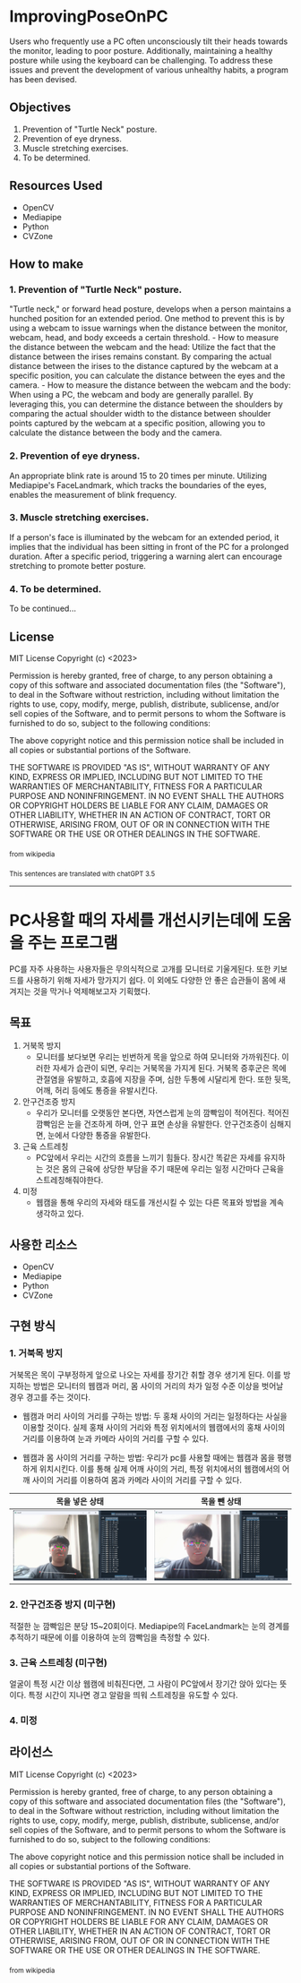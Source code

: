 # ImprovingPoseOnPC

Users who frequently use a PC often unconsciously tilt their heads towards the monitor, leading to poor posture. Additionally, maintaining a healthy posture while using the keyboard can be challenging. To address these issues and prevent the development of various unhealthy habits, a program has been devised.

## Objectives
1. Prevention of "Turtle Neck" posture.
2. Prevention of eye dryness.
3. Muscle stretching exercises.
4. To be determined.


## Resources Used
* OpenCV
* Mediapipe
* Python
* CVZone


## How to make

### 1. Prevention of "Turtle Neck" posture.
"Turtle neck," or forward head posture, develops when a person maintains a hunched position for an extended period. One method to prevent this is by using a webcam to issue warnings when the distance between the monitor, webcam, head, and body exceeds a certain threshold.
	- How to measure the distance between the webcam and the head: Utilize the fact that the distance between the irises remains constant. By comparing the actual distance between the irises to the distance captured by the webcam at a specific position, you can calculate the distance between the eyes and the camera.
	- How to measure the distance between the webcam and the body: When using a PC, the webcam and body are generally parallel. By leveraging this, you can determine the distance between the shoulders by comparing the actual shoulder width to the distance between shoulder points captured by the webcam at a specific position, allowing you to calculate the distance between the body and the camera.


### 2. Prevention of eye dryness.
An appropriate blink rate is around 15 to 20 times per minute.
Utilizing Mediapipe's FaceLandmark, which tracks the boundaries of the eyes, enables the measurement of blink frequency.


### 3. Muscle stretching exercises.
If a person's face is illuminated by the webcam for an extended period, it implies that the individual has been sitting in front of the PC for a prolonged duration. After a specific period, triggering a warning alert can encourage stretching to promote better posture.

### 4. To be determined.
To be continued...


## License
MIT License
Copyright (c) <2023> <PBirdDragon>

Permission is hereby granted, free of charge, to any person obtaining a copy
of this software and associated documentation files (the "Software"), to deal
in the Software without restriction, including without limitation the rights
to use, copy, modify, merge, publish, distribute, sublicense, and/or sell
copies of the Software, and to permit persons to whom the Software is
furnished to do so, subject to the following conditions:

The above copyright notice and this permission notice shall be included in all
copies or substantial portions of the Software.

THE SOFTWARE IS PROVIDED "AS IS", WITHOUT WARRANTY OF ANY KIND, EXPRESS OR
IMPLIED, INCLUDING BUT NOT LIMITED TO THE WARRANTIES OF MERCHANTABILITY,
FITNESS FOR A PARTICULAR PURPOSE AND NONINFRINGEMENT. IN NO EVENT SHALL THE
AUTHORS OR COPYRIGHT HOLDERS BE LIABLE FOR ANY CLAIM, DAMAGES OR OTHER
LIABILITY, WHETHER IN AN ACTION OF CONTRACT, TORT OR OTHERWISE, ARISING FROM,
OUT OF OR IN CONNECTION WITH THE SOFTWARE OR THE USE OR OTHER DEALINGS IN THE
SOFTWARE.

<sub>from wikipedia</sub>

<sub>This sentences are translated with chatGPT 3.5</sub>

----

# PC사용할 때의 자세를 개선시키는데에 도움을 주는 프로그램
PC를 자주 사용하는 사용자들은 무의식적으로 고개를 모니터로 기울게된다. 또한 키보드를 사용하기 위해 자세가 망가지기 쉽다.
이 외에도 다양한 안 좋은 습관들이 몸에 새겨지는 것을 막거나 억제해보고자 기획했다.



## 목표
1. 거북목 방지
	- 모니터를 보다보면 우리는 빈번하게 목을 앞으로 하여 모니터와 가까워진다. 이러한 자세가 습관이 되면, 우리는 거북목을 가지게 된다. 거북목 증후군은 목에 관절염을 유발하고, 호흡에 지장을 주며, 심한 두통에 시달리게 한다. 또한 뒷목, 어깨, 허리 등에도 통증을 유발시킨다.
2. 안구건조증 방지
	- 우리가 모니터를 오랫동안 본다면, 자연스럽게 눈의 깜빡임이 적어진다. 적어진 깜빡임은 눈을 건조하게 하며, 안구 표면 손상을 유발한다. 안구건조증이 심해지면, 눈에서 다양한 통증을 유발한다.
3. 근육 스트레칭
	- PC앞에서 우리는 시간의 흐름을 느끼기 힘들다. 장시간 똑같은 자세를 유지하는 것은 몸의 근육에 상당한 부담을 주기 때문에 우리는 일정 시간마다 근육을 스트레칭해줘야한다.
4. 미정
	- 웹캠을 통해 우리의 자세와 태도를 개선시킬 수 있는 다른 목표와 방법을 계속 생각하고 있다.


## 사용한 리소스
* OpenCV
* Mediapipe
* Python
* CVZone



## 구현 방식

### 1. 거북목 방지
거북목은 목이 구부정하게 앞으로 나오는 자세를 장기간 취할 경우 생기게 된다. 이를 방지하는 방법은 모니터의 웹캠과 머리, 몸 사이의 거리의 차가 일정 수준 이상을 벗어날 경우 경고를 주는 것이다.

- 웹캠과 머리 사이의 거리를 구하는 방법: 두 홍채 사이의 거리는 일정하다는 사실을 이용할 것이다. 실제 홍채 사이의 거리와 특정 위치에서의 웹캠에서의 홍채 사이의 거리를 이용하여 눈과 카메라 사이의 거리를 구할 수 있다.
	
- 웹캠과 몸 사이의 거리를 구하는 방법: 우리가 pc를 사용할 때에는 웹캠과 몸을 평행하게 위치시킨다. 이를 통해 실제 어깨 사이의 거리, 특정 위치에서의 웹캠에서의 어깨 사이의 거리를 이용하여 몸과 카메라 사이의 거리를 구할 수 있다.

|목을 넣은 상태|목을 뺀 상태|
|---|---|
|<img src="turtle_no.png" width = "400">|<img src="turtle_yes.png" width = "400">|


### 2. 안구건조증 방지 (미구현)
적절한 눈 깜빡임은 분당 15~20회이다.
Mediapipe의 FaceLandmark는 눈의 경계를 추적하기 때문에 이를 이용하여 눈의 깜빡임을 측정할 수 있다.

### 3. 근육 스트레칭 (미구현)
얼굴이 특정 시간 이상 웹캠에 비춰진다면, 그 사람이 PC앞에서 장기간 앉아 있다는 뜻이다. 특정 시간이 지나면 경고 알람을 띄워 스트레칭을 유도할 수 있다.

### 4. 미정



## 라이선스
MIT License
Copyright (c) <2023> <PBirdDragon>

Permission is hereby granted, free of charge, to any person obtaining a copy
of this software and associated documentation files (the "Software"), to deal
in the Software without restriction, including without limitation the rights
to use, copy, modify, merge, publish, distribute, sublicense, and/or sell
copies of the Software, and to permit persons to whom the Software is
furnished to do so, subject to the following conditions:

The above copyright notice and this permission notice shall be included in all
copies or substantial portions of the Software.

THE SOFTWARE IS PROVIDED "AS IS", WITHOUT WARRANTY OF ANY KIND, EXPRESS OR
IMPLIED, INCLUDING BUT NOT LIMITED TO THE WARRANTIES OF MERCHANTABILITY,
FITNESS FOR A PARTICULAR PURPOSE AND NONINFRINGEMENT. IN NO EVENT SHALL THE
AUTHORS OR COPYRIGHT HOLDERS BE LIABLE FOR ANY CLAIM, DAMAGES OR OTHER
LIABILITY, WHETHER IN AN ACTION OF CONTRACT, TORT OR OTHERWISE, ARISING FROM,
OUT OF OR IN CONNECTION WITH THE SOFTWARE OR THE USE OR OTHER DEALINGS IN THE
SOFTWARE.

<sub>from wikipedia</sub>
